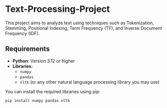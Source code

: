 # Text-Processing-Project

This project aims to analyze text using techniques such as Tokenization, Stemming, Positional Indexing, Term Frequency (TF), and Inverse Document Frequency (IDF).

## Requirements

- **Python**: Version 3.12 or higher
- **Libraries**:
  - `numpy`
  - `pandas`
  - `nltk` (or any other natural language processing library you may use)

You can install the required libraries using pip:

```bash
pip install numpy pandas nltk

